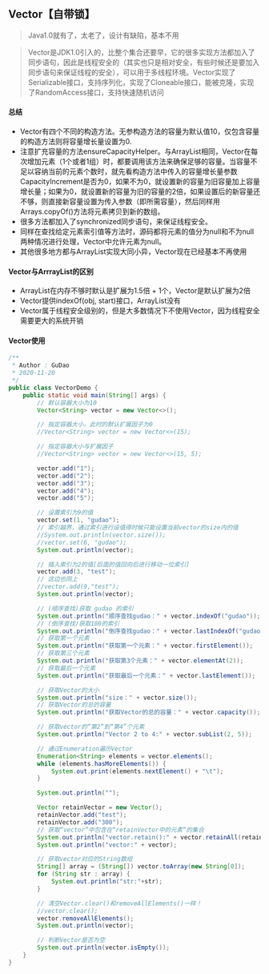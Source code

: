 ## Vector【自带锁】
> Java1.0就有了，太老了，设计有缺陷，基本不用

> Vector是JDK1.0引入的，比整个集合还要早，它的很多实现方法都加入了同步语句，因此是线程安全的（其实也只是相对安全，有些时候还是要加入同步语句来保证线程的安全），可以用于多线程环境。Vector实现了Serializable接口，支持序列化，实现了Cloneable接口，能被克隆，实现了RandomAccess接口，支持快速随机访问

#### 总结
* Vector有四个不同的构造方法。无参构造方法的容量为默认值10，仅包含容量的构造方法则将容量增长量设置为0.
* 注意扩充容量的方法ensureCapacityHelper。与ArrayList相同，Vector在每次增加元素（1个或者1组）时，都要调用该方法来确保足够的容量。当容量不足以容纳当前的元素个数时，就先看构造方法中传入的容量增长量参数CapacityIncrement是否为0，如果不为0，就设置新的容量为旧容量加上容量增长量；如果为0，就设置新的容量为旧的容量的2倍，如果设置后的新容量还不够，则直接新容量设置为传入参数（即所需容量），然后同样用Arrays.copyOf()方法将元素拷贝到新的数组。
* 很多方法都加入了synchronized同步语句，来保证线程安全。
* 同样在查找给定元素索引值等方法时，源码都将元素的值分为null和不为null两种情况进行处理，Vector中允许元素为null。
* 其他很多地方都与ArrayList实现大同小异，Vector现在已经基本不再使用

#### Vector与ArrrayList的区别
* ArrayList在内存不够时默认是扩展为1.5倍 + 1个，Vector是默认扩展为2倍
* Vector提供indexOf(obj, start)接口，ArrayList没有
* Vector属于线程安全级别的，但是大多数情况下不使用Vector，因为线程安全需要更大的系统开销  

#### Vector使用
```java
/**
 * Author : GuDao
 * 2020-11-20
 */
public class VectorDemo {
    public static void main(String[] args) {
        // 默认容器大小为10
        Vector<String> vector = new Vector<>();

        // 指定容器大小，此时的默认扩展因子为0
        //Vector<String> vector = new Vector<>(15);

        // 指定容器大小与扩展因子
        //Vector<String> vector = new Vector<>(15, 5);

        vector.add("1");
        vector.add("2");
        vector.add("3");
        vector.add("4");
        vector.add("5");

        // 设置索引为9的值
        vector.set(1, "gudao");
        // 索引越界，通过索引进行设值得时候只能设置当前vector的size内的值
        //System.out.println(vector.size());
        //vector.set(6, "gudao");
        System.out.println(vector);

        // 插入索引为2的值[后面的值回向后进行移动一位索引]
        vector.add(3, "test");
        // 这边也同上
        //vector.add(9,"test");
        System.out.println(vector);

        // (顺序查找)获取 gudao 的索引
        System.out.println("顺序查找gudao：" + vector.indexOf("gudao"));
        // (倒序查找)获取100的索引
        System.out.println("倒序查找gudao：" + vector.lastIndexOf("gudao"));
        // 获取第一个元素
        System.out.println("获取第一个元素：" + vector.firstElement());
        // 获取第三个元素
        System.out.println("获取第3个元素：" + vector.elementAt(2));
        // 获取最后一个元素
        System.out.println("获取最后一个元素：" + vector.lastElement());

        // 获取Vector的大小
        System.out.println("size：" + vector.size());
        // 获取Vector的总的容量
        System.out.println("获取Vector的总的容量：" + vector.capacity());

        // 获取vector的“第2”到“第4”个元素
        System.out.println("Vector 2 to 4:" + vector.subList(2, 5));

        // 通过Enumeration遍历Vector
        Enumeration<String> elements = vector.elements();
        while (elements.hasMoreElements()) {
            System.out.print(elements.nextElement() + "\t");
        }

        System.out.println("");

        Vector retainVector = new Vector();
        retainVector.add("test");
        retainVector.add("300");
        // 获取“vector”中包含在“retainVector中的元素”的集合
        System.out.println("vector.retain():" + vector.retainAll(retainVector));
        System.out.println("vector:" + vector);

        // 获取vector对应的String数组
        String[] array = (String[]) vector.toArray(new String[0]);
        for (String str : array) {
            System.out.println("str:"+str);
        }

        // 清空Vector.clear()和removeAllElements()一样！
        //vector.clear();
        vector.removeAllElements();
        System.out.println(vector);

        // 判断Vector是否为空
        System.out.println(vector.isEmpty());
    }
}
```
